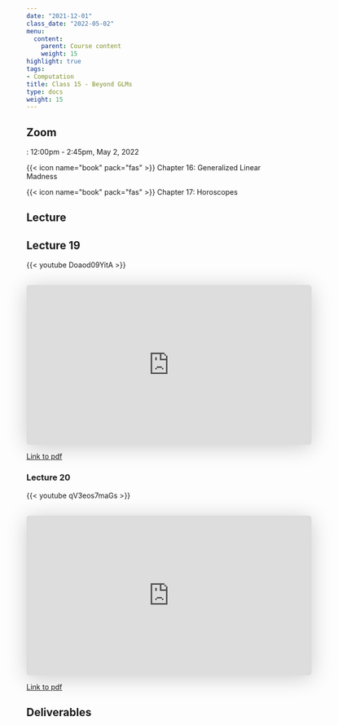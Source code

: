 ```yaml
---
date: "2021-12-01"
class_date: "2022-05-02"
menu:
  content:
    parent: Course content
    weight: 15
highlight: true
tags:
- Computation
title: Class 15 - Beyond GLMs
type: docs
weight: 15
---
```


## Zoom

<a href="https://uncc.zoom.us/j/93339403054"><i class="fas fa-video fa-lg"></i></a>: 12:00pm - 2:45pm, May 2, 2022

{{< icon name="book" pack="fas" >}} Chapter 16: Generalized Linear Madness

{{< icon name="book" pack="fas" >}} Chapter 17: Horoscopes

## Lecture

## Lecture 19

{{< youtube Doaod09YitA >}}

<br>

<iframe class="speakerdeck-iframe" frameborder="0" src="https://speakerdeck.com/player/dc4e11191a6047a88c2221e8282b117a" title="Statistical Rethinking 2022 Lecture 19" allowfullscreen="true" mozallowfullscreen="true" webkitallowfullscreen="true" style="border: 0px; background: padding-box padding-box rgba(0, 0, 0, 0.1); margin: 0px; padding: 0px; border-radius: 6px; box-shadow: rgba(0, 0, 0, 0.2) 0px 5px 40px; width: 560px; height: 314px;" data-ratio="1.78343949044586"></iframe>

<br>

[Link to pdf](https://files.speakerdeck.com/presentations/dc4e11191a6047a88c2221e8282b117a/Lecture_19.pdf)

### Lecture 20

{{< youtube qV3eos7maGs >}}

<br>

<iframe class="speakerdeck-iframe" frameborder="0" src="https://speakerdeck.com/player/3d334fa90e22470189fd92e8ccf4a88e" title="Statistical Rethinking 2022 Lecture 20" allowfullscreen="true" mozallowfullscreen="true" webkitallowfullscreen="true" style="border: 0px; background: padding-box padding-box rgba(0, 0, 0, 0.1); margin: 0px; padding: 0px; border-radius: 6px; box-shadow: rgba(0, 0, 0, 0.2) 0px 5px 40px; width: 560px; height: 314px;" data-ratio="1.78343949044586"></iframe>

<br>

[Link to pdf](https://files.speakerdeck.com/presentations/3d334fa90e22470189fd92e8ccf4a88e/Lecture_20.pdf)

## Deliverables

